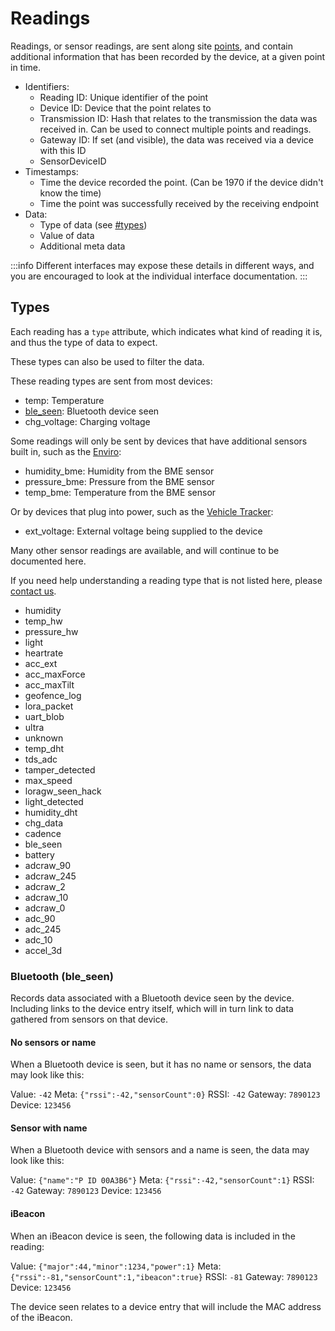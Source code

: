 # Readings

Readings, or sensor readings, are sent along site [points](./points), and contain additional information that has been recorded by the device, at a given point in time.

- Identifiers:
    - Reading ID: Unique identifier of the point
    - Device ID: Device that the point relates to
    - Transmission ID: Hash that relates to the transmission the data was received in. Can be used to connect multiple points and readings.
    - Gateway ID: If set (and visible), the data was received via a device with this ID
    - SensorDeviceID
- Timestamps:
    - Time the device recorded the point. (Can be 1970 if the device didn't know the time)
    - Time the point was successfully received by the receiving endpoint
- Data:
    - Type of data (see [#types](#types))
    - Value of data
    - Additional meta data

:::info
Different interfaces may expose these details in different ways, and you are encouraged to look at the individual interface documentation.
:::

## Types

Each reading has a `type` attribute, which indicates what kind of reading it is, and thus the type of data to expect.

These types can also be used to filter the data.

These reading types are sent from most devices:

- temp: Temperature
- [ble_seen](#bluetooth-ble-seen): Bluetooth device seen
- chg_voltage: Charging voltage

Some readings will only be sent by devices that have additional sensors built in, such as the [Enviro](/devices/enviro/):

- humidity_bme: Humidity from the BME sensor
- pressure_bme: Pressure from the BME sensor
- temp_bme: Temperature from the BME sensor

Or by devices that plug into power, such as the [Vehicle Tracker](/devices/vehicle/):

- ext_voltage: External voltage being supplied to the device

Many other sensor readings are available, and will continue to be documented here.

If you need help understanding a reading type that is not listed here, please [contact us](https://lightbug.io/contact/).

- humidity
- temp_hw
- pressure_hw
- light
- heartrate
- acc_ext
- acc_maxForce
- acc_maxTilt
- geofence_log
- lora_packet
- uart_blob
- ultra
- unknown
- temp_dht
- tds_adc
- tamper_detected
- max_speed
- loragw_seen_hack
- light_detected
- humidity_dht
- chg_data
- cadence
- ble_seen
- battery
- adcraw_90
- adcraw_245
- adcraw_2
- adcraw_10
- adcraw_0
- adc_90
- adc_245
- adc_10
- accel_3d

### Bluetooth (ble_seen)

Records data associated with a Bluetooth device seen by the device.
Including links to the device entry itself, which will in turn link to data gathered from sensors on that device.

#### No sensors or name

When a Bluetooth device is seen, but it has no name or sensors, the data may look like this:

Value: `-42`
Meta: `{"rssi":-42,"sensorCount":0}`
RSSI: `-42`
Gateway: `7890123`
Device: `123456`

#### Sensor with name

When a Bluetooth device with sensors and a name is seen, the data may look like this:

Value: `{"name":"P ID 00A3B6"}`
Meta: `{"rssi":-42,"sensorCount":1}`
RSSI: `-42`
Gateway: `7890123`
Device: `123456`

#### iBeacon

When an iBeacon device is seen, the following data is included in the reading:

Value: `{"major":44,"minor":1234,"power":1}`
Meta: `{"rssi":-81,"sensorCount":1,"ibeacon":true}`
RSSI: `-81`
Gateway: `7890123`
Device: `123456`

The device seen relates to a device entry that will include the MAC address of the iBeacon.
